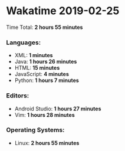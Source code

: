 # Wakatime 2019-02-25

Time Total: **2 hours 55 minutes**

### Languages:
- XML: **1 minutes** 
- Java: **1 hours 26 minutes** 
- HTML: **15 minutes** 
- JavaScript: **4 minutes** 
- Python: **1 hours 7 minutes** 

### Editors:
- Android Studio: **1 hours 27 minutes** 
- Vim: **1 hours 28 minutes** 

### Operating Systems:
- Linux: **2 hours 55 minutes** 

